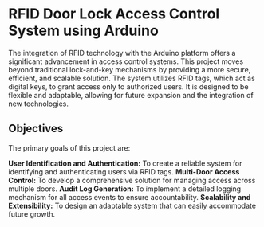 # RFID Door Lock Access Control System using Arduino

The integration of RFID technology with the Arduino platform offers a significant advancement in access control systems. This project moves beyond traditional lock-and-key mechanisms by providing a more secure, efficient, and scalable solution. The system utilizes RFID tags, which act as digital keys, to grant access only to authorized users. It is designed to be flexible and adaptable, allowing for future expansion and the integration of new technologies. 

## Objectives

The primary goals of this project are: 

**User Identification and Authentication:** To create a reliable system for identifying and authenticating users via RFID tags. 
**Multi-Door Access Control:** To develop a comprehensive solution for managing access across multiple doors.
**Audit Log Generation:** To implement a detailed logging mechanism for all access events to ensure accountability.
**Scalability and Extensibility:** To design an adaptable system that can easily accommodate future growth.

